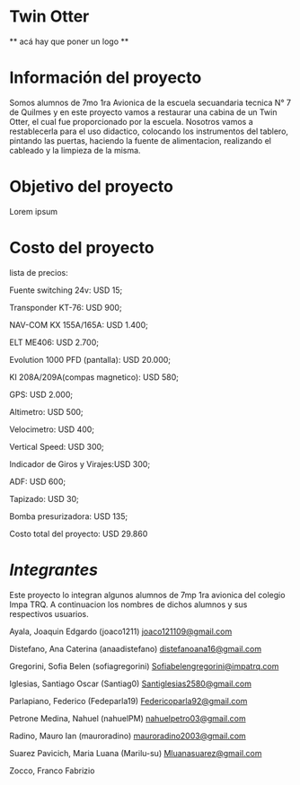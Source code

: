 # Twin Otter

** acá hay que poner un logo **

# Información del proyecto
Somos alumnos de 7mo 1ra Avionica de la escuela secuandaria tecnica N° 7 de Quilmes y en este proyecto vamos a restaurar una cabina de un Twin Otter, el cual fue proporcionado por la escuela. Nosotros vamos a restablecerla para el uso didactico, colocando los instrumentos del tablero, pintando las puertas, haciendo la fuente de alimentacion, realizando el cableado y la limpieza de la misma. 

# Objetivo del proyecto

Lorem ipsum

# Costo del proyecto

lista de precios:

Fuente switching 24v: USD 15;

Transponder KT-76: USD 900;

NAV-COM KX 155A/165A: USD 1.400;

ELT ME406: USD 2.700;

Evolution 1000 PFD (pantalla): USD 20.000;

KI 208A/209A(compas magnetico): USD 580;

GPS: USD 2.000;

Altimetro: USD 500;

Velocimetro: USD 400;

Vertical Speed: USD 300;

Indicador de Giros y Virajes:USD 300;

ADF: USD 600;

Tapizado: USD 30;

Bomba presurizadora: USD 135;

Costo total del proyecto: USD 29.860 


# *Integrantes*

Este proyecto lo integran algunos alumnos de 7mp 1ra avionica del colegio Impa TRQ. A continuacion los nombres de dichos alumnos y sus respectivos usuarios.

Ayala, Joaquin Edgardo         (joaco1211)        joaco121109@gmail.com

Distefano, Ana Caterina        (anaadistefano)    distefanoana16@gmail.com

Gregorini, Sofia Belen         (sofiagregorini)   Sofiabelengregorini@impatrq.com


Iglesias, Santiago Oscar       (Santiag0)         Santiglesias2580@gmail.com

Parlapiano, Federico           (Fedeparla19)      Federicoparla92@gmail.com

Petrone Medina, Nahuel         (nahuelPM)         nahuelpetro03@gmail.com

Radino, Mauro Ian              (mauroradino)      mauroradino2003@gmail.com

Suarez Pavicich, Maria Luana   (Marilu-su)        Mluanasuarez@gmail.com

Zocco, Franco Fabrizio         



